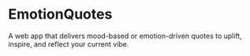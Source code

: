 # EmotionQuotes
A web app that delivers mood-based or emotion-driven quotes to uplift, inspire, and reflect your current vibe.
